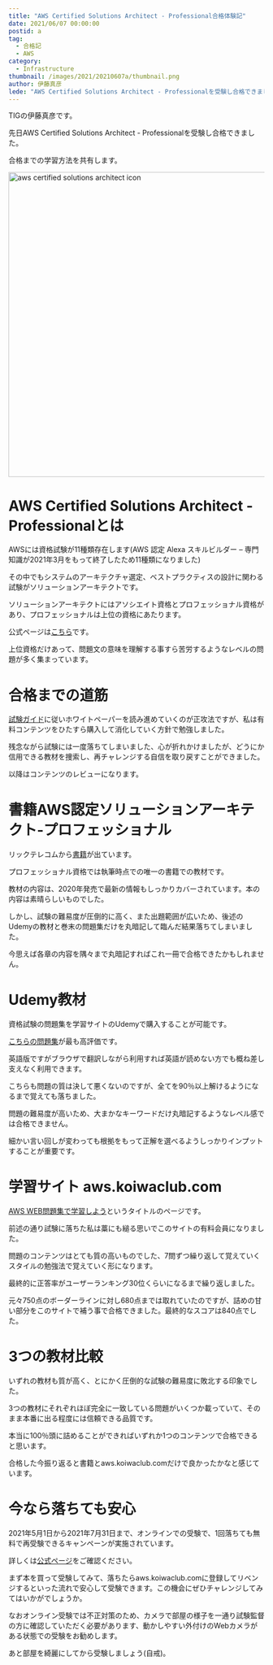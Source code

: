 ```yaml
---
title: "AWS Certified Solutions Architect - Professional合格体験記"
date: 2021/06/07 00:00:00
postid: a
tag:
  - 合格記
  - AWS
category:
  - Infrastructure
thumbnail: /images/2021/20210607a/thumbnail.png
author: 伊藤真彦
lede: "AWS Certified Solutions Architect - Professionalを受験し合格できました。合格までの学習方法を共有します。"
---
```


TIGの伊藤真彦です。

先日AWS Certified Solutions Architect - Professionalを受験し合格できました。

合格までの学習方法を共有します。

<img src="/images/2021/20210607a/image.png" alt="aws certified solutions architect icon" width="600" height="600">

# AWS Certified Solutions Architect - Professionalとは

AWSには資格試験が11種類存在します(AWS 認定 Alexa スキルビルダー – 専門知識が2021年3月をもって終了したため11種類になりました)

その中でもシステムのアーキテクチャ選定、ベストプラクティスの設計に関わる試験がソリューションアーキテクトです。

ソリューションアーキテクトにはアソシエイト資格とプロフェッショナル資格があり、プロフェッショナルは上位の資格にあたります。

公式ページは[こちら](https://aws.amazon.com/jp/certification/certified-solutions-architect-professional/)です。

上位資格だけあって、問題文の意味を理解する事すら苦労するようなレベルの問題が多く集まっています。

# 合格までの道筋

[試験ガイド](https://d1.awsstatic.com/ja_JP/training-and-certification/docs-sa-pro/AWS-Certified-Solutions-Architect-Professional_Exam-Guide.pdf)に従いホワイトペーパーを読み進めていくのが正攻法ですが、私は有料コンテンツをひたすら購入して消化していく方針で勉強しました。

残念ながら試験には一度落ちてしまいました、心が折れかけましたが、どうにか信用できる教材を捜索し、再チャレンジする自信を取り戻すことができました。

以降はコンテンツのレビューになります。

# 書籍AWS認定ソリューションアーキテクト‐プロフェッショナル

リックテレコムから[書籍](https://books.google.co.jp/books/about/AWS%E8%AA%8D%E5%AE%9A%E3%82%BD%E3%83%AA%E3%83%A5%E3%83%BC%E3%82%B7%E3%83%A7%E3%83%B3%E3%82%A2%E3%83%BC%E3%82%AD.html?id=gqOWzQEACAAJ&source=kp_book_description&redir_esc=y)が出ています。

プロフェッショナル資格では執筆時点での唯一の書籍での教材です。

教材の内容は、2020年発売で最新の情報もしっかりカバーされています。本の内容は素晴らしいものでした。

しかし、試験の難易度が圧倒的に高く、また出題範囲が広いため、後述のUdemyの教材と巻末の問題集だけを丸暗記して臨んだ結果落ちてしまいました。

今思えば各章の内容を隅々まで丸暗記すればこれ一冊で合格できたかもしれません。

# Udemy教材

資格試験の問題集を学習サイトのUdemyで購入することが可能です。

[こちらの問題集](https://www.udemy.com/course/aws-solutions-architect-professional-practice-exams-amazon/)が最も高評価です。

英語版ですがブラウザで翻訳しながら利用すれば英語が読めない方でも概ね差し支えなく利用できます。

こちらも問題の質は決して悪くないのですが、全てを90％以上解けるようになるまで覚えても落ちました。

問題の難易度が高いため、大まかなキーワードだけ丸暗記するようなレベル感では合格できません。

細かい言い回しが変わっても根拠をもって正解を選べるようしっかりインプットすることが重要です。

# 学習サイト aws.koiwaclub.com

[AWS WEB問題集で学習しよう](https://aws.koiwaclub.com/)というタイトルのページです。

前述の通り試験に落ちた私は藁にも縋る思いでこのサイトの有料会員になりました。

問題のコンテンツはとても質の高いものでした、7問ずつ繰り返して覚えていくスタイルの勉強法で覚えていく形になります。

最終的に正答率がユーザーランキング30位くらいになるまで繰り返しました。

元々750点のボーダーラインに対し680点までは取れていたのですが、詰めの甘い部分をこのサイトで補う事で合格できました。最終的なスコアは840点でした。

# 3つの教材比較

いずれの教材も質が高く、とにかく圧倒的な試験の難易度に敗北する印象でした。

3つの教材にそれぞれほぼ完全に一致している問題がいくつか載っていて、そのまま本番に出る程度には信頼できる品質です。

本当に100％頭に詰めることができればいずれか1つのコンテンツで合格できると思います。

合格した今振り返ると書籍とaws.koiwaclub.comだけで良かったかなと感じています。

# 今なら落ちても安心

2021年5月1日から2021年7月31日まで、オンラインでの受験で、1回落ちても無料で再受験できるキャンペーンが実施されています。

詳しくは[公式ページ](https://pages.awscloud.com/Global_TrainCert_Japan_Online_Proctoringja.html)をご確認ください。

まず本を買って受験してみて、落ちたらaws.koiwaclub.comに登録してリベンジするといった流れで安心して受験できます。この機会にぜひチャレンジしてみてはいかがでしょうか。

なおオンライン受験では不正対策のため、カメラで部屋の様子を一通り試験監督の方に確認していただく必要があります、動かしやすい外付けのWebカメラがある状態での受験をお勧めします。

あと部屋を綺麗にしてから受験しましょう(自戒)。

